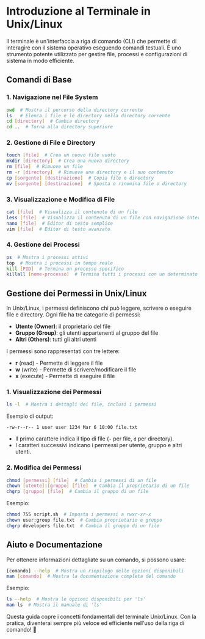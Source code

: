# Introduzione al Terminale in Unix/Linux

Il terminale è un'interfaccia a riga di comando (CLI) che permette di interagire con il sistema operativo eseguendo comandi testuali. È uno strumento potente utilizzato per gestire file, processi e configurazioni di sistema in modo efficiente.

## Comandi di Base

### 1. Navigazione nel File System

```bash
pwd  # Mostra il percorso della directory corrente
ls   # Elenca i file e le directory nella directory corrente
cd [directory]  # Cambia directory
cd ..  # Torna alla directory superiore
```

### 2. Gestione di File e Directory

```bash
touch [file]  # Crea un nuovo file vuoto
mkdir [directory]  # Crea una nuova directory
rm [file]  # Rimuove un file
rm -r [directory]  # Rimuove una directory e il suo contenuto
cp [sorgente] [destinazione]  # Copia file o directory
mv [sorgente] [destinazione]  # Sposta o rinomina file o directory
```

### 3. Visualizzazione e Modifica di File

```bash
cat [file]  # Visualizza il contenuto di un file
less [file]  # Visualizza il contenuto di un file con navigazione interattiva
nano [file]  # Editor di testo semplice
vim [file]  # Editor di testo avanzato
```

### 4. Gestione dei Processi

```bash
ps  # Mostra i processi attivi
top  # Mostra i processi in tempo reale
kill [PID]  # Termina un processo specifico
killall [nome-processo]  # Termina tutti i processi con un determinato nome
```

## Gestione dei Permessi in Unix/Linux

In Unix/Linux, i permessi definiscono chi può leggere, scrivere o eseguire file e directory. Ogni file ha tre categorie di permessi:

- **Utente (Owner)**: il proprietario del file
- **Gruppo (Group)**: gli utenti appartenenti al gruppo del file
- **Altri (Others)**: tutti gli altri utenti

I permessi sono rappresentati con tre lettere:

- **r** (read) - Permette di leggere il file
- **w** (write) - Permette di scrivere/modificare il file
- **x** (execute) - Permette di eseguire il file

### 1. Visualizzazione dei Permessi

```bash
ls -l  # Mostra i dettagli dei file, inclusi i permessi
```

Esempio di output:

```
-rw-r--r-- 1 user user 1234 Mar 6 10:00 file.txt
```

- Il primo carattere indica il tipo di file (`-` per file, `d` per directory).
- I caratteri successivi indicano i permessi per utente, gruppo e altri utenti.

### 2. Modifica dei Permessi

```bash
chmod [permessi] [file]  # Cambia i permessi di un file
chown [utente]:[gruppo] [file]  # Cambia il proprietario di un file
chgrp [gruppo] [file]  # Cambia il gruppo di un file
```

Esempio:

```bash
chmod 755 script.sh  # Imposta i permessi a rwxr-xr-x
chown user:group file.txt  # Cambia proprietario e gruppo
chgrp developers file.txt  # Cambia il gruppo di un file
```

## Aiuto e Documentazione

Per ottenere informazioni dettagliate su un comando, si possono usare:

```bash
[comando] --help  # Mostra un riepilogo delle opzioni disponibili
man [comando]  # Mostra la documentazione completa del comando
```

Esempio:

```bash
ls --help  # Mostra le opzioni disponibili per 'ls'
man ls  # Mostra il manuale di 'ls'
```

Questa guida copre i concetti fondamentali del terminale Unix/Linux. Con la pratica, diventerai sempre più veloce ed efficiente nell'uso della riga di comando! 🚀

